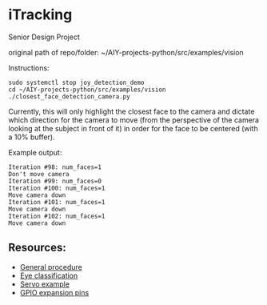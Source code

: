 # iTracking
Senior Design Project

original path of repo/folder: ~/AIY-projects-python/src/examples/vision

Instructions:
```
sudo systemctl stop joy_detection_demo
cd ~/AIY-projects-python/src/examples/vision
./closest_face_detection_camera.py
```

Currently, this will only highlight the closest face to the camera and dictate which direction for the camera to move (from the perspective of the camera looking at the subject in front of it) in order for the face to be centered (with a 10% buffer).

Example output:
```
Iteration #98: num_faces=1
Don't move camera
Iteration #99: num_faces=0
Iteration #100: num_faces=1
Move camera down
Iteration #101: num_faces=1
Move camera down
Iteration #102: num_faces=1
Move camera down
```

## Resources:
* [General procedure](http://stanford.edu/class/ee267/Spring2018/report_griffin_ramirez.pdf)
* [Eye classification](https://arxiv.org/pdf/1605.05258.pdf)
* [Servo example](https://github.com/google/aiyprojects-raspbian/blob/aiyprojects/src/examples/gpiozero/servo_example.py)
* [GPIO expansion pins](https://aiyprojects.withgoogle.com/vision/#makers-guide--gpio-expansion-pins)
